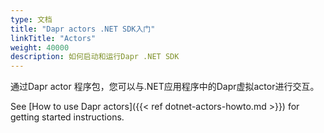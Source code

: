 ```yaml
---
type: 文档
title: "Dapr actors .NET SDK入门"
linkTitle: "Actors"
weight: 40000
description: 如何启动和运行Dapr .NET SDK
---
```


通过Dapr actor 程序包，您可以与.NET应用程序中的Dapr虚拟actor进行交互。

See [How to use Dapr actors]({{< ref dotnet-actors-howto.md >}}) for getting started instructions.